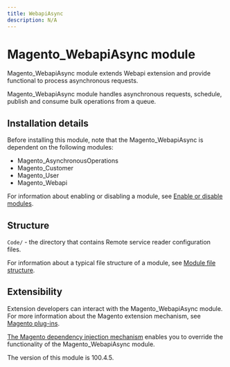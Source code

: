 ```yaml
---
title: WebapiAsync
description: N/A
---
```


# Magento_WebapiAsync module

Magento_WebapiAsync module extends Webapi extension and provide functional to process asynchronous requests.

Magento_WebapiAsync module handles asynchronous requests, schedule, publish and consume bulk operations from a queue.

## Installation details

Before installing this module, note that the Magento_WebapiAsync is dependent on the following modules:

- Magento_AsynchronousOperations
- Magento_Customer
- Magento_User
- Magento_Webapi

For information about enabling or disabling a module, see [Enable or disable modules](https://experienceleague.adobe.com/docs/commerce-operations/installation-guide/tutorials/manage-modules.html).

## Structure

`Code/` - the directory that contains Remote service reader configuration files.

For information about a typical file structure of a module, see [Module file structure](https://developer.adobe.com/commerce/php/development/build/component-file-structure/#module-file-structure).

## Extensibility

Extension developers can interact with the Magento_WebapiAsync module. For more information about the Magento extension mechanism, see [Magento plug-ins](https://developer.adobe.com/commerce/php/development/components/plugins/).

[The Magento dependency injection mechanism](https://developer.adobe.com/commerce/php/development/components/dependency-injection/) enables you to override the functionality of the Magento_WebapiAsync module.

<InlineAlert slots="text" />
The version of this module is 100.4.5.
